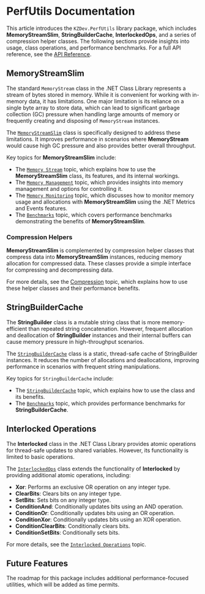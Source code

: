 # PerfUtils Documentation

This article introduces the `KZDev.PerfUtils` library package, which includes **MemoryStreamSlim**, **StringBuilderCache**, **InterlockedOps**, and a series of compression helper classes. The following sections provide insights into usage, class operations, and performance benchmarks. For a full API reference, see the [API Reference](xref:KZDev.PerfUtils).

## MemoryStreamSlim

The standard `MemoryStream` class in the .NET Class Library represents a stream of bytes stored in memory. While it is convenient for working with in-memory data, it has limitations. One major limitation is its reliance on a single byte array to store data, which can lead to significant garbage collection (GC) pressure when handling large amounts of memory or frequently creating and disposing of `MemoryStream` instances.

The [`MemoryStreamSlim`](xref:KZDev.PerfUtils.MemoryStreamSlim) class is specifically designed to address these limitations. It improves performance in scenarios where **MemoryStream** would cause high GC pressure and also provides better overall throughput.

Key topics for **MemoryStreamSlim** include:

- The [`Memory Stream`](./memorystreamslim.md) topic, which explains how to use the **MemoryStreamSlim** class, its features, and its internal workings.
- The [`Memory Management`](./memory-management.md) topic, which provides insights into memory management and options for controlling it.
- The [`Memory Monitoring`](./memory-monitoring.md) topic, which discusses how to monitor memory usage and allocations with **MemoryStreamSlim** using the .NET Metrics and Events features.
- The [`Benchmarks`](./memorystream-benchmarks.md) topic, which covers performance benchmarks demonstrating the benefits of **MemoryStreamSlim**.

### Compression Helpers

**MemoryStreamSlim** is complemented by compression helper classes that compress data into **MemoryStreamSlim** instances, reducing memory allocation for compressed data. These classes provide a simple interface for compressing and decompressing data.

For more details, see the [Compression](./memorystream-compression.md) topic, which explains how to use these helper classes and their performance benefits.

## StringBuilderCache

The **StringBuilder** class is a mutable string class that is more memory-efficient than repeated string concatenation. However, frequent allocation and deallocation of **StringBuilder** instances and their internal buffers can cause memory pressure in high-throughput scenarios.

The [`StringBuilderCache`](xref:KZDev.PerfUtils.StringBuilderCache) class is a static, thread-safe cache of StringBuilder instances. It reduces the number of allocations and deallocations, improving performance in scenarios with frequent string manipulations.

Key topics for `StringBuilderCache` include:

- The [`StringBuilderCache`](./stringbuildercache.md) topic, which explains how to use the class and its benefits.
- The [`Benchmarks`](./stringbuildercache-benchmarks.md) topic, which provides performance benchmarks for **StringBuilderCache**.

## Interlocked Operations

The **Interlocked** class in the .NET Class Library provides atomic operations for thread-safe updates to shared variables. However, its functionality is limited to basic operations.

The [`InterlockedOps`](xref:KZDev.PerfUtils.InterlockedOps) class extends the functionality of **Interlocked** by providing additional atomic operations, including:

- **Xor**: Performs an exclusive OR operation on any integer type.
- **ClearBits**: Clears bits on any integer type.
- **SetBits**: Sets bits on any integer type.
- **ConditionAnd**: Conditionally updates bits using an AND operation.
- **ConditionOr**: Conditionally updates bits using an OR operation.
- **ConditionXor**: Conditionally updates bits using an XOR operation.
- **ConditionClearBits**: Conditionally clears bits.
- **ConditionSetBits**: Conditionally sets bits.

For more details, see the [`Interlocked Operations`](./interlockedops.md) topic.

## Future Features

The roadmap for this package includes additional performance-focused utilities, which will be added as time permits.
